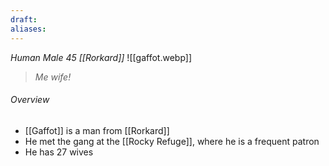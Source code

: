 ```yaml
---
draft: 
aliases:
---
```

*Human Male 45 [[Rorkard]]*
![[gaffot.webp]]
> *Me wife!*
###### Overview
- [[Gaffot]] is a man from [[Rorkard]]
- He met the gang at the [[Rocky Refuge]], where he is a frequent patron
- He has 27 wives